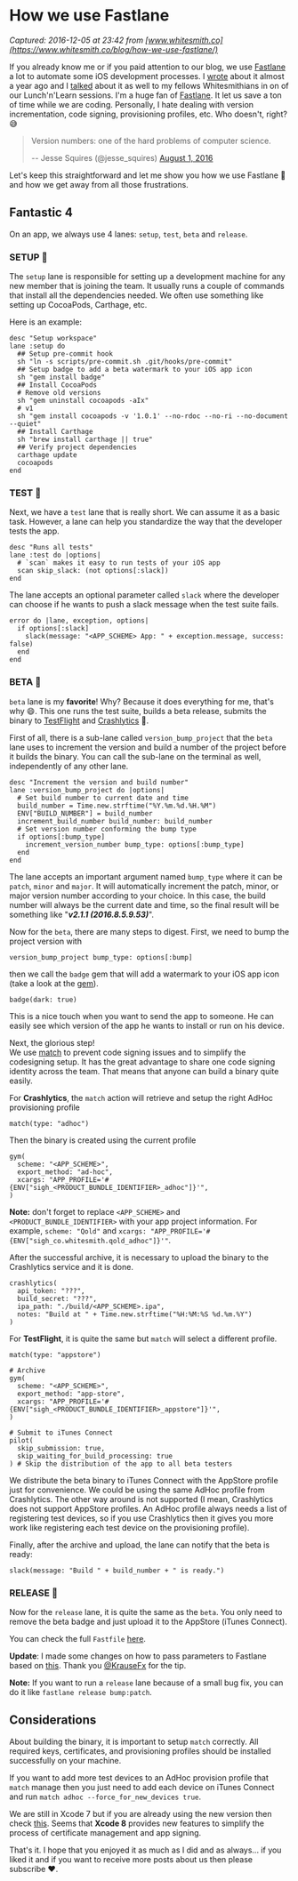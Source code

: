 # How we use Fastlane

_Captured: 2016-12-05 at 23:42 from [www.whitesmith.co](https://www.whitesmith.co/blog/how-we-use-fastlane/)_

If you already know me or if you paid attention to our blog, we use [Fastlane](https://fastlane.tools) a lot to automate some iOS development processes. I [wrote](https://www.whitesmith.co/blog/build-mobile-cross-automation-with-fastlane/) about it almost a year ago and I [talked](http://www.slideshare.net/Whitesmithco/fastlane-by-ricardo-pereira) about it as well to my fellows Whitesmithians in on of our Lunch'n'Learn sessions. I'm a huge fan of [Fastlane](https://fastlane.tools). It let us save a ton of time while we are coding. Personally, I hate dealing with version incrementation, code signing, provisioning profiles, etc. Who doesn't, right? 😅

> Version numbers: one of the hard problems of computer science.
> 
> -- Jesse Squires (@jesse_squires) [August 1, 2016](https://twitter.com/jesse_squires/status/760203109767315457)

Let's keep this straightforward and let me show you how we use Fastlane 🚀 and how we get away from all those frustrations.

## Fantastic 4

On an app, we always use 4 lanes: `setup`, `test`, `beta` and `release`.

### SETUP 🚝

The `setup` lane is responsible for setting up a development machine for any new member that is joining the team. It usually runs a couple of commands that install all the dependencies needed. We often use something like setting up CocoaPods, Carthage, etc.

Here is an example:
    
    
    desc "Setup workspace"  
    lane :setup do  
      ## Setup pre-commit hook
      sh "ln -s scripts/pre-commit.sh .git/hooks/pre-commit"
      ## Setup badge to add a beta watermark to your iOS app icon
      sh "gem install badge"
      ## Install CocoaPods
      # Remove old versions
      sh "gem uninstall cocoapods -aIx"
      # v1
      sh "gem install cocoapods -v '1.0.1' --no-rdoc --no-ri --no-document --quiet"
      ## Install Carthage
      sh "brew install carthage || true"
      ## Verify project dependencies
      carthage update
      cocoapods
    end  
    

### TEST 🚝

Next, we have a `test` lane that is really short. We can assume it as a basic task. However, a lane can help you standardize the way that the developer tests the app.
    
    
    desc "Runs all tests"  
    lane :test do |options|  
      # `scan` makes it easy to run tests of your iOS app
      scan skip_slack: (not options[:slack])
    end
    

The lane accepts an optional parameter called `slack` where the developer can choose if he wants to push a slack message when the test suite fails.
    
    
    error do |lane, exception, options|  
      if options[:slack]
        slack(message: "<APP_SCHEME> App: " + exception.message, success: false)
      end
    end  
    

### BETA 🚝

`beta` lane is my **favorite**! Why? Because it does everything for me, that's why 😄. This one runs the test suite, builds a beta release, submits the binary to [TestFlight](https://developer.apple.com/testflight/) and [Crashlytics](https://fabric.io/kits/android/crashlytics) 🙌.

First of all, there is a sub-lane called `version_bump_project` that the `beta` lane uses to increment the version and build a number of the project before it builds the binary. You can call the sub-lane on the terminal as well, independently of any other lane.
    
    
    desc "Increment the version and build number"  
    lane :version_bump_project do |options|  
      # Set build number to current date and time
      build_number = Time.new.strftime("%Y.%m.%d.%H.%M")
      ENV["BUILD_NUMBER"] = build_number
      increment_build_number build_number: build_number
      # Set version number conforming the bump type
      if options[:bump_type]
        increment_version_number bump_type: options[:bump_type]
      end
    end  
    

The lane accepts an important argument named `bump_type` where it can be `patch`, `minor` and `major`. It will automatically increment the patch, minor, or major version number according to your choice. In this case, the build number will always be the current date and time, so the final result will be something like "**_v2.1.1 (2016.8.5.9.53)_**".

Now for the `beta`, there are many steps to digest. First, we need to bump the project version with
    
    
    version_bump_project bump_type: options[:bump]  
    

then we call the `badge` gem that will add a watermark to your iOS app icon (take a look at the [gem](https://github.com/HazAT/badge)).
    
    
    badge(dark: true)  
    

This is a nice touch when you want to send the app to someone. He can easily see which version of the app he wants to install or run on his device.

Next, the glorious step!   
We use [match](https://github.com/fastlane/fastlane/tree/master/match) to prevent code signing issues and to simplify the codesigning setup. It has the great advantage to share one code signing identity across the team. That means that anyone can build a binary quite easily.

For **Crashlytics**, the `match` action will retrieve and setup the right AdHoc provisioning profile
    
    
    match(type: "adhoc")  
    

Then the binary is created using the current profile
    
    
    gym(  
      scheme: "<APP_SCHEME>",
      export_method: "ad-hoc",
      xcargs: "APP_PROFILE='#{ENV["sigh_<PRODUCT_BUNDLE_IDENTIFIER>_adhoc"]}'",
    )
    

**Note:** don't forget to replace `<APP_SCHEME>` and `<PRODUCT_BUNDLE_IDENTIFIER>` with your app project information. For example, `scheme: "Qold"` and `xcargs: "APP_PROFILE='#{ENV["sigh_co.whitesmith.qold_adhoc"]}'"`.

After the successful archive, it is necessary to upload the binary to the Crashlytics service and it is done.
    
    
    crashlytics(  
      api_token: "???",
      build_secret: "???",
      ipa_path: "./build/<APP_SCHEME>.ipa",
      notes: "Build at " + Time.new.strftime("%H:%M:%S %d.%m.%Y")
    )
    

For **TestFlight**, it is quite the same but `match` will select a different profile.
    
    
    match(type: "appstore")
    
    # Archive
    gym(  
      scheme: "<APP_SCHEME>",
      export_method: "app-store",
      xcargs: "APP_PROFILE='#{ENV["sigh_<PRODUCT_BUNDLE_IDENTIFIER>_appstore"]}'",
    )
    
    # Submit to iTunes Connect
    pilot(  
      skip_submission: true,
      skip_waiting_for_build_processing: true
    ) # Skip the distribution of the app to all beta testers
    

We distribute the beta binary to iTunes Connect with the AppStore profile just for convenience. We could be using the same AdHoc profile from Crashlytics. The other way around is not supported (I mean, Crashlytics does not support AppStore profiles. An AdHoc profile always needs a list of registering test devices, so if you use Crashlytics then it gives you more work like registering each test device on the provisioning profile).

Finally, after the archive and upload, the lane can notify that the beta is ready:
    
    
    slack(message: "Build " + build_number + " is ready.")  
    

### RELEASE 🚝

Now for the `release` lane, it is quite the same as the `beta`. You only need to remove the beta badge and just upload it to the AppStore (iTunes Connect).

You can check the full `Fastfile` [here](https://gist.github.com/ricardopereira/05e588c4b6d5af2232ae6809af275cc5).

**Update**: I made some changes on how to pass parameters to Fastlane based on [this](https://github.com/fastlane/fastlane/blob/master/fastlane/docs/Advanced.md#passing-parameters). Thank you [@KrauseFx](https://twitter.com/KrauseFx) for the tip.

**Note:** If you want to run a `release` lane because of a small bug fix, you can do it like `fastlane release bump:patch`.

## Considerations

About building the binary, it is important to setup `match` correctly. All required keys, certificates, and provisioning profiles should be installed successfully on your machine.

If you want to add more test devices to an AdHoc provision profile that `match` manage then you just need to add each device on iTunes Connect and run `match adhoc --force_for_new_devices true`.

We are still in Xcode 7 but if you are already using the new version then check [this](https://github.com/fastlane/fastlane/blob/master/fastlane/docs/Codesigning/XcodeProject.md). Seems that **Xcode 8** provides new features to simplify the process of certificate management and app signing.

That's it. I hope that you enjoyed it as much as I did and as always... if you liked it and if you want to receive more posts about us then please subscribe ♥️.
